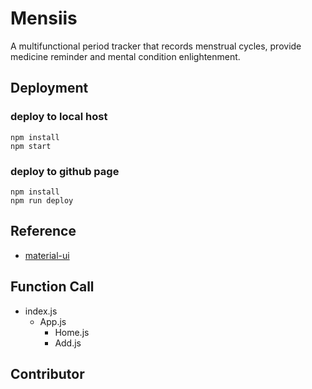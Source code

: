 # Mensiis

A multifunctional period tracker that records menstrual cycles, provide medicine reminder and mental condition enlightenment.



## Deployment

### deploy to local host

```shell
npm install
npm start
```

### deploy to github page

```shell
npm install
npm run deploy
```

## Reference

- [material-ui](https://material-ui.com/getting-started)

## Function Call

- index.js
  - App.js
    - Home.js
    - Add.js

## Contributor





